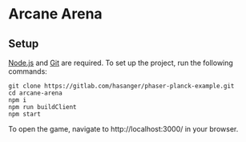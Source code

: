 # Arcane Arena

## Setup

[Node.js](https://nodejs.org) and [Git](https://git-scm.com) are required. To set up the project, run the following commands:
```
git clone https://gitlab.com/hasanger/phaser-planck-example.git
cd arcane-arena
npm i
npm run buildClient
npm start
```

To open the game, navigate to http://localhost:3000/ in your browser.
